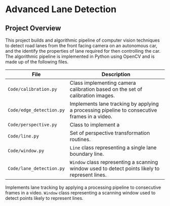 # Advanced Lane Detection

## Project Overview

This project builds and algorithmic pipeline of computer vision techniques to detect road lanes from the front facing camera on an autonomous car, and the identify the properties of lane required for then controlling the car. The algorithmic pipeline is implemented in Python using OpenCV and is made up of the following files.

| File                                | Description                                                                        |
| ----------------------------------- | ---------------------------------------------------------------------------------- |
| `Code/calibration.py`      | Class implementing camera calibration based on the set of calibration images. |
| `Code/edge_detection.py`     | Implements lane tracking by applying a processing pipeline to consecutive frames in a video. |
| `Code/perspective.py`   | Class to implement a  |
| `Code/line.py` | Set of perspective transformation routines. |
| `Code/window.py`        | `Line` class representing a single lane boundary line. |
| `Code/lane_detection.py`      | `Window` class representing a scanning window used to detect points likely to represent lines. |
 Implements lane tracking by applying a processing pipeline to consecutive frames in a video.
`Window` class representing a scanning window used to detect points likely to represent lines.
<!--stackedit_data:
eyJoaXN0b3J5IjpbLTExNDMzNTg0NDNdfQ==
-->